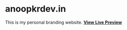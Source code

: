 # anoopkrdev.in

This is my personal branding website.
**[View Live Preview](http://anoopkrdev.in/)**
